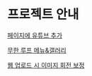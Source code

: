 # 프로젝트 안내

[페이지에 유튜브 추가](https://github.com/ghkddyto/ghkddyto.github.io/tree/master/Study-Extra/Add_Youtube)

[무한 루프 메뉴&갤러리](https://github.com/ghkddyto/ghkddyto.github.io/tree/master/Study-Extra/Loop_menu)

[웹 업로드 시 이미지 회전 보정](https://github.com/ghkddyto/ghkddyto.github.io/tree/master/Study-Extra/Lotate_img_EXIF)
